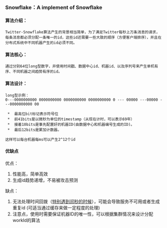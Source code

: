 ### Snowflake：A implement of Snowflake 
#### 算法介绍：
    Twitter-Snowflake算法产生的背景相当简单，为了满足Twitter每秒上万条消息的请求，每条消息都必须分配一条唯一的id，这些id还需要一些大致的顺序（方便客户端排序），并且在分布式系统中不同机器产生的id必须不同。
#### 算法核心：
    通过分别64位long型数字，并使用时间戳、数据中心id、机器id、以及序列号来产生单机有序、不同机器之间趋势有序的id。

#### 算法设计：
    long型示例：
    0---0000000000 0000000000 0000000000 0000000000 0 --- 00000 ---00000 ---0000000000 00
    
     *  最高位bit标记表示符号位
     *  前41bits是以微秒为单位的timestamp（从现在计时，可以表示69年）
     *  接着10bits是事先配置好的机器ID(由数据中心和机器编号生成的ID)。
     *  最后12bits是累加计数器。
    
    这样可以每台机器每ms可以产生2^12个id

#### 优缺点
优点：
1. 性能高，简单高效
2. 生成id趋势递增，不易被攻击预测

缺点：
1. 无法处理时间回拨（[特别遇到闰秒的时候](https://coolshell.cn/articles/7804.html)），可能会导致服务不可用或者生成重复id (可适当通过缓存来做一定程度的处理)
2. 注意点，使用时需要保证机器ID的唯一性，可以根据集群情况来设计分配workId的算法